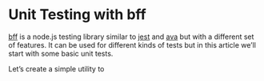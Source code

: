 # Unit Testing with bff

[bff][1] is a node.js testing library similar to [jest][2] and [ava][3] but with a different set of features. It can be used for different kinds of tests but in this article we’ll start with some basic unit tests.

Let’s create a simple utility to


[1]:	https://github.com/ianwalter/bff
[2]:    https://jestjs.io
[3]:	https://github.com/avajs/ava